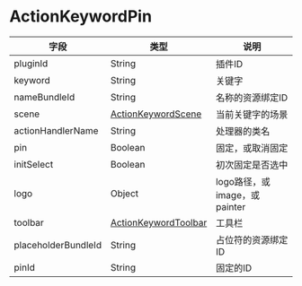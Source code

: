 # ActionKeywordPin

| 字段                  | 类型                                                                | 说明                     |
|---------------------|-------------------------------------------------------------------|------------------------|
| pluginId            | String                                                            | 插件ID                   |
| keyword             | String                                                            | 关键字                    |
| nameBundleId        | String                                                            | 名称的资源绑定ID              |
| scene               | [ActionKeywordScene](appendix/action_param.md#actionkeywordscene) | 当前关键字的场景               |
| actionHandlerName   | String                                                            | 处理器的类名                 |
| pin                 | Boolean                                                           | 固定，或取消固定               |
| initSelect          | Boolean                                                           | 初次固定是否选中               |
| logo                | Object                                                            | logo路径，或image，或painter |
| toolbar             | [ActionKeywordToolbar](jar-plugin-guide/toolbar.md#toolbar)       | 工具栏                    |
| placeholderBundleId | String                                                            | 占位符的资源绑定ID             |
| pinId               | String                                                            | 固定的ID                  |